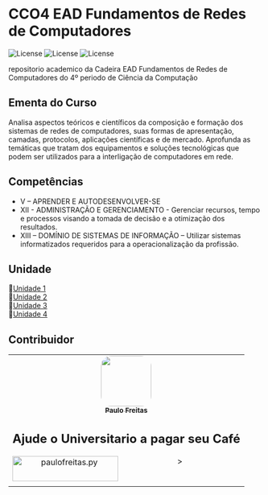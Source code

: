 # CCO4 EAD Fundamentos de Redes de Computadores
![License](https://img.shields.io/badge/Code%20License-MIT-green.svg)
![License](https://img.shields.io/badge/SQL-learning-green.svg)
![License](https://img.shields.io/badge/UNIFG-Engenharia%20de%20Software-blue.svg)

repositorio academico da Cadeira EAD Fundamentos de Redes de Computadores do 4º periodo de Ciência da Computação 
<img src=""  align="center" valign="center"/> 

## Ementa do Curso
Analisa  aspectos  teóricos  e  científicos  da  composição  e  formação  dos  sistemas  de  redes  de  computadores,  suas  formas  de 
apresentação,  camadas,  protocolos,  aplicações  científicas  e  de  mercado.  Aprofunda  as  temáticas  que  tratam  dos  equipamentos  e  soluções 
tecnológicas que podem ser utilizados para a interligação de computadores em rede. 

## Competências
* V – APRENDER E AUTODESENVOLVER-SE 
* XII - ADMINISTRAÇÃO E GERENCIAMENTO - Gerenciar recursos, tempo e processos visando a tomada de decisão e a otimização dos resultados. 
* XIII – DOMÍNIO DE SISTEMAS DE INFORMAÇÃO – Utilizar sistemas informatizados requeridos para a operacionalização da profissão. 

## Unidade

🔖[Unidade 1]()</br>
🔖[Unidade 2]()</br>
🔖[Unidade 3]()</br>
🔖[Unidade 4]()</br>


## Contribuidor

<table>
    <td align="center"><a href="https://github.com/paulofreitas-py"><img style="border-radius: 20%;" src="https://avatars.githubusercontent.com/u/42820569?s=400&u=756d1c6a756b352a1095e7cb9289d3170f909765&v=4" width="100px;" alt=""/><br /><sub><b>Paulo Freitas</b></sub></a></br>
  
## Ajude o Universitario a pagar seu Café
<p align="center">><a href="https://www.buymeacoffee.com/paulofreitas.py"> <img align="left" src="https://cdn.buymeacoffee.com/buttons/v2/default-yellow.png" height="50" width="210" alt="paulofreitas.py" /></a></p><br>